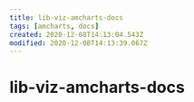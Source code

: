 ```yaml
---
title: lib-viz-amcharts-docs
tags: [amcharts, docs]
created: 2020-12-08T14:13:04.543Z
modified: 2020-12-08T14:13:39.067Z
---
```


# lib-viz-amcharts-docs


